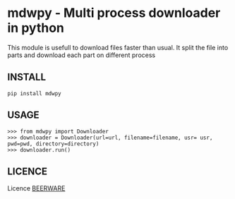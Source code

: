 mdwpy - Multi process downloader in python
========================================================

This module is usefull to download files faster than usual.
It split the file into parts and download each part on different process

## INSTALL

    pip install mdwpy

## USAGE

    >>> from mdwpy import Downloader
    >>> downloader = Downloader(url=url, filename=filename, usr= usr, pwd=pwd, directory=directory)
    >>> downloader.run()

## LICENCE

Licence [BEERWARE](https://spdx.org/licenses/Beerware.html)